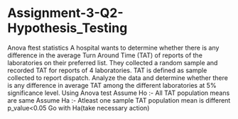 # Assignment-3-Q2-Hypothesis_Testing
Anova ftest statistics  A hospital wants to determine whether there is any difference in the average Turn Around Time (TAT) of reports of the laboratories on their preferred list. They collected a random sample and recorded TAT for reports of 4 laboratories. TAT is defined as sample collected to report dispatch. Analyze the data and determine whether there is any difference in average TAT among the different laboratories at 5% significance level.
 Using Anova test
 Assume Ho :- All TAT population means are same
 Assume Ha :- Atleast one sample TAT population mean is different
 p_value<0.05
 Go with Ha(take necessary action)
